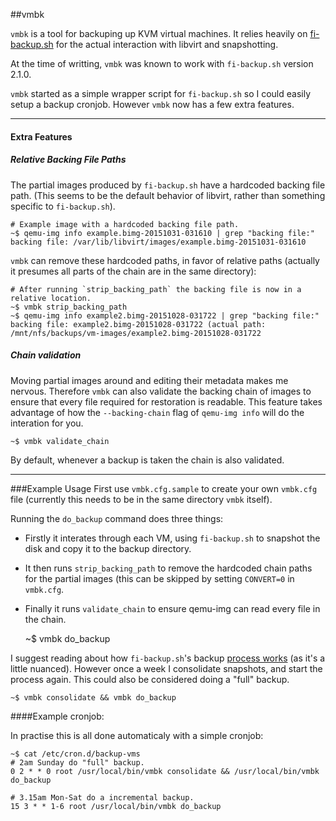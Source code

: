##vmbk

`vmbk` is a tool for backuping up KVM virtual machines. It relies heavily on [fi-backup.sh](https://github.com/dguerri/LibVirtKvm-scripts/blob/master/fi-backup.sh) for the actual interaction with libvirt and snapshotting.

At the time of writting, `vmbk` was known to work with `fi-backup.sh` version 2.1.0.

`vmbk` started as a simple wrapper script for `fi-backup.sh` so I could easily setup a backup cronjob. However `vmbk` now has a few extra features.

- - -

#### Extra Features
##### Relative Backing File Paths
The partial images produced by `fi-backup.sh` have a hardcoded backing file path. (This seems to be the default behavior of libvirt, rather than something specific to `fi-backup.sh`).

    # Example image with a hardcoded backing file path.
    ~$ qemu-img info example.bimg-20151031-031610 | grep "backing file:"
    backing file: /var/lib/libvirt/images/example.bimg-20151031-031610

`vmbk` can remove these hardcoded paths, in favor of relative paths (actually it presumes all parts of the chain are in the same directory):

    # After running `strip_backing_path` the backing file is now in a relative location.
    ~$ vmbk strip_backing_path
    ~$ qemu-img info example2.bimg-20151028-031722 | grep "backing file:"
    backing file: example2.bimg-20151028-031722 (actual path: /mnt/nfs/backups/vm-images/example2.bimg-20151028-031722

##### Chain validation
Moving partial images around and editing their metadata makes me nervous. Therefore `vmbk` can also validate the backing chain of images to ensure that every file required for restoration is readable. This feature takes advantage of how the `--backing-chain` flag of `qemu-img info` will do the interation for you.

    ~$ vmbk validate_chain

By default, whenever a backup is taken the chain is also validated.

- - -

###Example Usage
First use `vmbk.cfg.sample` to create your own `vmbk.cfg` file (currently this needs to be in the same directory `vmbk` itself).

Running the `do_backup` command does three things:
 * Firstly it interates through each VM, using `fi-backup.sh` to snapshot the disk and copy it to the backup directory.
 * It then runs `strip_backing_path` to remove the hardcoded chain paths for the partial images (this can be skipped by setting `CONVERT=0` in `vmbk.cfg`.
 * Finally it runs `validate_chain` to ensure qemu-img can read every file in the chain.


    ~$ vmbk do_backup

I suggest reading about how `fi-backup.sh`'s backup [process works](https://github.com/dguerri/LibVirtKvm-scripts/blob/master/NUTSNBOLTS.md) (as it's a little nuanced). However once a week I consolidate snapshots, and start the process again. This could also be considered doing a "full" backup.

    ~$ vmbk consolidate && vmbk do_backup

####Example cronjob:

In practise this is all done automaticaly with a simple cronjob:

    ~$ cat /etc/cron.d/backup-vms
    # 2am Sunday do "full" backup.
    0 2 * * 0 root /usr/local/bin/vmbk consolidate && /usr/local/bin/vmbk do_backup

    # 3.15am Mon-Sat do a incremental backup.
    15 3 * * 1-6 root /usr/local/bin/vmbk do_backup
